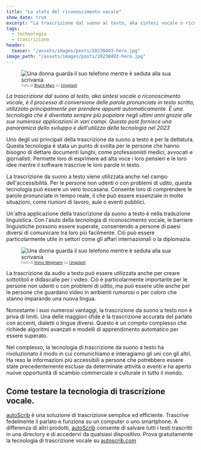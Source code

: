 ```yaml
---
title: "Lo stato del riconoscimento vocale"
show_date: true
excerpt: "La trascrizione dal suono al testo, aka sintesi vocale o riconoscimento vocale, è il processo di conversione delle parole pronunciate in testo scritto, utilizzato principalmente per prendere appunti automaticamente."
tags:
  - technologia
  - trascrizione
header:
  teaser: "/assets/images/posts/20230403-hero.jpg"
image_path: "/assets/images/posts/20230403-hero.jpg"
---
```


<figure>
<img src="{{ site.url }}{{ site.baseurl }}/assets/images/posts/20230403-hero.jpg" alt="Una donna guarda il suo telefono mentre è seduta alla sua scrivania" class="full" loading="lazy">
<figcaption style="color:grey; font-size:10px;">Foto di <a href="https://unsplash.com/@brucemars">Bruce Mars</a> su <a href="https://unsplash.com">Unsplash</a>
  </figcaption>
</figure>

_La trascrizione dal suono al testo, aka sintesi vocale o riconoscimento vocale, è il processo di conversione delle parole pronunciate in testo scritto, utilizzato principalmente per prendere appunti automaticamente. È una tecnologia che è diventata sempre più popolare negli ultimi anni grazie alle sue numerose applicazioni in vari campi.
Questo post fornisce una panoramica dello sviluppo e dell'utilizzo della tecnologia nel 2023_

Uno degli usi principali della trascrizione da suono a testo è per la dettatura. Questa tecnologia è stata un punto di svolta per le persone che hanno bisogno di dettare documenti lunghi, come professionisti medici, avvocati e giornalisti. Permette loro di esprimere ad alta voce i loro pensieri e le loro idee mentre il software trascrive le loro parole in testo.

La trascrizione da suono a testo viene utilizzata anche nel campo dell'accessibilità. Per le persone non udenti o con problemi di udito, questa tecnologia può essere un vero toccasana. Consente loro di comprendere le parole pronunciate in tempo reale, il che può essere essenziale in molte situazioni, come riunioni di lavoro, aule o eventi pubblici.

Un'altra applicazione della trascrizione da suono a testo è nella traduzione linguistica. Con l'aiuto della tecnologia di riconoscimento vocale, le barriere linguistiche possono essere superate, consentendo a persone di paesi diversi di comunicare tra loro più facilmente. Ciò può essere particolarmente utile in settori come gli affari internazionali o la diplomazia.

<figure>
<img src="{{ site.url }}{{ site.baseurl }}/assets/images/posts/20230403-caption.jpg" alt="Una donna guarda il suo telefono mentre è seduta alla sua scrivania" class="full" loading="lazy">
<figcaption style="color:grey; font-size:10px;">Foto di <a href="https://unsplash.com/@macroman">Immo Wegmann</a> su <a href="https://unsplash.com">Unsplash</a>
  </figcaption>
</figure>



La trascrizione da audio a testo può essere utilizzata anche per creare sottotitoli e didascalie per i video. Ciò è particolarmente importante per le persone non udenti o con problemi di udito, ma può essere utile anche per le persone che guardano video in ambienti rumorosi o per coloro che stanno imparando una nuova lingua.

Nonostante i suoi numerosi vantaggi, la trascrizione da suono a testo non è priva di limiti. Una delle maggiori sfide è la trascrizione accurata del parlato con accenti, dialetti o lingue diversi. Questo è un compito complesso che richiede algoritmi avanzati e modelli di apprendimento automatico per essere superato.

Nel complesso, la tecnologia di trascrizione da suono a testo ha rivoluzionato il modo in cui comunichiamo e interagiamo gli uni con gli altri. Ha reso le informazioni più accessibili a persone che potrebbero essere state precedentemente escluse da determinate attività o eventi e ha aperto nuove opportunità di scambio commerciale e culturale in tutto il mondo.

## Come testare la tecnologia di trascrizione vocale.

[autoScrib](https://autoscrib.com/) è una soluzione di trascrizione semplice ed efficiente. Trascrive fedelmente il parlato e funziona su un computer o uno smartphone. A differenza di altri prodotti, [autoScrib](https://autoscrib.com/) consente di salvare tutti i testi trascritti in una directory e di accedervi da qualsiasi dispositivo.
Prova gratuitamente la tecnologia di trascrizione vocale su [autoscrib.com](https://autoscrib.com/)
